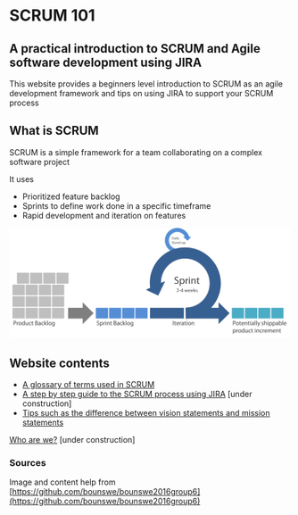 # SCRUM 101

## A practical introduction to SCRUM and Agile software development using JIRA

This website provides a beginners level introduction to SCRUM as an agile development framework and tips on using JIRA to support your SCRUM process

## What is SCRUM

SCRUM is a simple framework for a team collaborating on a complex software project

It uses
 - Prioritized feature backlog
 - Sprints to define work done in a specific timeframe
 - Rapid development and iteration on features
 
![What is SCRUM infographic](scrum_infographic.png)

## Website contents 
 - [A glossary of terms used in SCRUM](glossary.md) 
 - [A step by step guide to the SCRUM process using JIRA](inpractice.md) \[under construction\]
 - [Tips such as the difference between vision statements and mission statements](tips_for_scrum.md)

[Who are we?](team.md)  \[under construction\]

### Sources
Image and content help from [https://github.com/bounswe/bounswe2016group6](https://github.com/bounswe/bounswe2016group6)
